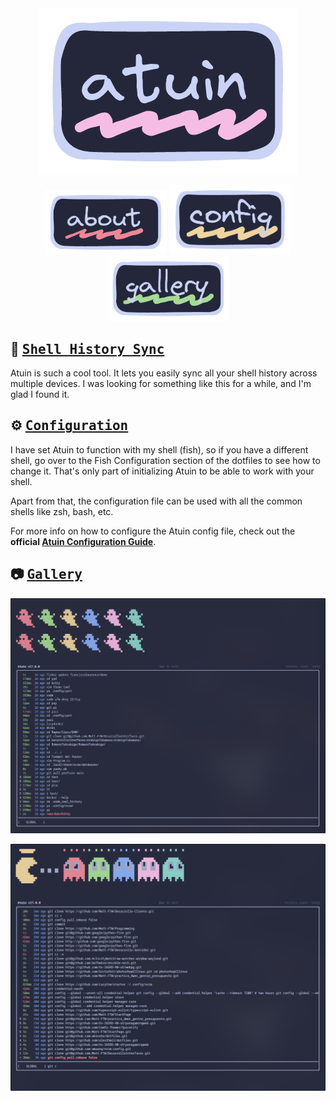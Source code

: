 <div align="center">
<a href=""><img src="../../.github/assets/images/atuin-title.png"></a>
</div>

<p align="center">
  <a href="#about"><img width="195px" src="../../.github/assets/images/dotfiles-about.png"></a>
  <a href="#config"><img width="195px" src="../../.github/assets/images/dotfiles-config.png"></a>
  <a href="#gallery"><img width="195px" src="../../.github/assets/images/dotfiles-gallery.png"></a>
</p>

## :arrows_counterclockwise: <samp>[Shell History Sync](#arrows_counterclockwise-about)</samp>

Atuin is such a cool tool. It lets you easily sync all your shell history across multiple devices. I was looking for something like this for a while, and I'm glad I found it.

## :gear: <samp>[Configuration](#gear-config)</samp>

I have set Atuin to function with my shell (fish), so if you have a different shell, go over to the Fish Configuration section of the dotfiles to see how to change it.
That's only part of initializing Atuin to be able to work with your shell.

Apart from that, the configuration file can be used with all the common shells like zsh, bash, etc.

For more info on how to configure the Atuin config file, check out the **official [Atuin Configuration Guide](https://atuin.sh/docs/config/)**.

## :camera: <samp>[Gallery](#camera-gallery)</samp>

![overview-1](../../.github/assets/images/screenshots/atuin-overview-1.png)

![overview-2](../../.github/assets/images/screenshots/atuin-overview-2.png)
